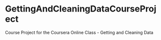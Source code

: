 # GettingAndCleaningDataCourseProject
Course Project for the Coursera Online Class - Getting and Cleaning Data
